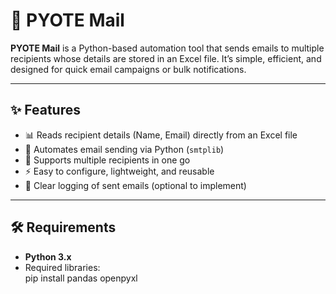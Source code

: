 # 📧 PYOTE Mail  

**PYOTE Mail** is a Python-based automation tool that sends emails to multiple recipients whose details are stored in an Excel file. It’s simple, efficient, and designed for quick email campaigns or bulk notifications.  

---

## ✨ Features  
- 📊 Reads recipient details (Name, Email) directly from an Excel file  
- 📧 Automates email sending via Python (`smtplib`)  
- 🔄 Supports multiple recipients in one go  
- ⚡ Easy to configure, lightweight, and reusable  
- 📝 Clear logging of sent emails (optional to implement)  

---

## 🛠️ Requirements  
- **Python 3.x**  
- Required libraries:  
  pip install pandas openpyxl
